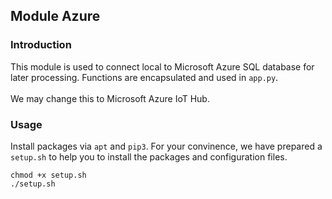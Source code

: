 ## Module Azure

### Introduction
This module is used to connect local to Microsoft Azure SQL database for later
processing. Functions are encapsulated and used in `app.py`. </br>
</br>
We may change this to Microsoft Azure IoT Hub.

### Usage
Install packages via `apt` and `pip3`. For your convinence, we have prepared
a `setup.sh` to help you to install the packages and configuration files.
```
chmod +x setup.sh
./setup.sh
```
